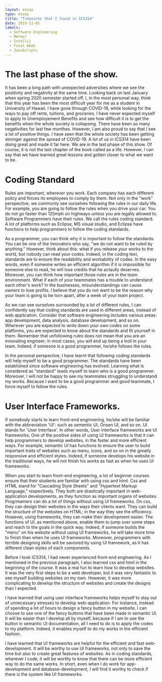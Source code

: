 ```yaml
---
layout: essay
type: essay
title: "Treasures that I found in ICS314"
date: 2019-11-05
labels:
  - Software Engineering
  - Meteor
  - Intellij
  - Final Week
  - JavaScripts
---
```



# The last phase of the show.
It has been a long path with unexpected adversities where we see the positivity and negativity at the same time. Looking back on last January when spring 2020 semester started off, I, in the most personal way, think that this year has been the most difficult year for me as a student in University of Hawaii. I have gone through COVID-19, while looking for the ways to pay off rents, tuitions, and groceries. I have never expected myself to apply to Unemployement Benefits and see how difficult it is to get the benefits when the whole society is collapsing. There have been so many negativities for last few monthes. However, I am also proud to say that I see a lot of positive things. I have seen that the whole society has been getting stronger against the spread of COVID-19. A lot of us in ICS314 have been doing great and made it far here. We are in the last phase of this show. Of course, it is not the last chapter of the book called as a life. However, I can say that we have learned great lessons and gotten closer to what we want to be.

# Coding Standard
Rules are important, wherever you work. Each company has each different policy and forces its employees to comply by them. Not only in the "work" perspective, we commonly see ourselves following the rules in our daily life. For example, you are going to follow the rules when you drive your car. You do not go faster than 120mph on highways unless you are legally allowed to. Software Programmers have their rules. We call the rules coding standard. A lot of platforms such as Eclipse, MS visual studio, and Eclipse have functions to help programmers to follow the coding standards.
    
As a programmer, you can think why it is important to follow the standards. You can be one of the innovators who say, "we do not want to be ruled by anything." However, think about this: what if you release your works to the world, but nobody can read your codes. Indeed, in the coding text, standards are to ensure the readability and workability of codes. In the easy words, even if someone writes an efficient algorithm if it is impossible for someone else to read, he will lose credits that he actaully deserves. Moreover, you can think how important those rules are in the team environment. What if each of your teammates has a trouble to understand each other's work? In the businesses, misunderstandings can cause owners to lose profits. I believe that you do not want to be the reason why your team is going to be torn apart, after a week of your team project.

As we can see ourselves surrounded by a lot of different rules, I can confidently say that coding standards are used in different areas, instead of web application. Consider that software engineering includes various areas: app development, data analysis, database development, and so on. Wherever you are expected to write down your own codes on some platforms, you are expected to know about the standards and fit yourself in them. Remember that unfollowing rules does not mean that you are an innovating engineer; in most cases, you will end up being a troll in your team. Indeed, if someone is a good programmer, he/she follows the rules. 

In the personal perspective, I have learnt that following coding standards will help myself to be a good programmer. The standards have been established since software engineering has evolved. Learning what is considered as "standard" leads myself to learn who is a good programmer. Moreover, I will not be happy to see my teammates struggling to understand my works. Because I want to be a good programmer and good teammate, I force myself to follow the rules. 

# User Interface Frameworks.
 If somebody starts to learn front-end enginnering, he/she will be familiar with the abbreviation 'UI': such as sementic UI, Onsen UI, and so on. UI stands for 'User Interface'. In other words, User interface frameworks are UI frameworks. One of the positive sides of using UI frameworks is that it can help programmers to develop websites, in the faster and more efficient ways. For example, semantic UI has functions to ensure the user to build important traits of websites such as menu, icons, and so on in the greatly responsive and efficient styles. Indeed, if someone develops his website in the traditional ways, he will not finish his works as fast as when he uses UI frameworks. 

When you start to learn front-end engineering, a lot of beginner courses ensure that their students are familiar with using css and html. Css and HTML stand for "Cascading Style Sheets" and "Hypertext Markup Language," respectively. They both are drastically important in web-application developments, as they function as important organs of websites. Progrmamers can do a lot of things without using UI frameworks. On css, they can design their websites in the ways their clients want. They can build the structure of the websites on HTML; in the way they see the efficiency. However, using frameworks, they can make their development easier. The functions of UI, as mentioned above, enable them to jump over some steps and reach to the goals in the quick way. Indeed, if someone builds the "menu" on his website without using UI frameworks, he will take more time to finish than when he uses UI frameworks. Moreover, programmers with terrible designing skills will be saviored by using UI framework, as it has different clean styles of each components. 

Before I took ICS314, I had never experienced front-end engineering. As I mentioned in the previous paragraph, I also learned css and html in the beginning of the course. It was a real fun to learn how to develop websites. It was the very first steps to be a web developer, but it was very fantastic to see myself building websites on my own. However, it was more complicating to develop the structure of websites and create the designs than I expected. 

I have learned that using user interface frameworks helps myself to stay out of unnecessary stresses to develop web-application. For instance, instead of spending a lot of hours to design a fancy button in my website, I can choose to use one of the fancy buttons that have been made in semantic UI. It will be easier than I develop all by myself, because if I am to use the button in semantic UI documentation, all I need to do is to apply the codes to my platform. Indeed, it enables myself to do my works in the efficient fashion.

I have learned that UI frameworks are helpful for the efficient and fast web-development. It will be worthy to use UI frameworks, not only to save the time but also to create great features of websites. As in coding standards, wherever I code, it will be worthy to know that there can be more efficient way to do the same works. In short, even when I do work for app-development and database-development, I will find it worthy to check if there is the system like UI frameworks. 







